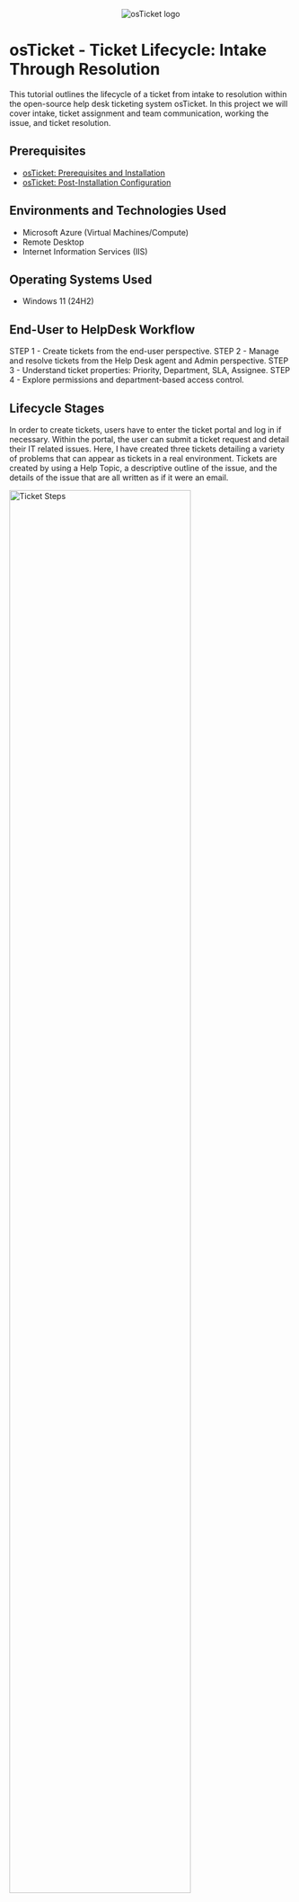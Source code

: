 <p align="center">
<img src="https://i.imgur.com/Clzj7Xs.png" alt="osTicket logo"/>
</p>

<h1>osTicket - Ticket Lifecycle: Intake Through Resolution</h1>
This tutorial outlines the lifecycle of a ticket from intake to resolution within the open-source help desk ticketing system osTicket.
In this project we will cover intake, ticket assignment and team communication, working the issue, and ticket resolution.<br />


<h2>Prerequisites</h2>

- [osTicket: Prerequisites and Installation](https://github.com/ahaborte918/osticket-prereqs)
- [osTicket: Post-Installation Configuration](https://github.com/ahaborte918/osticket-post-install-config)

<h2>Environments and Technologies Used</h2>

- Microsoft Azure (Virtual Machines/Compute)
- Remote Desktop
- Internet Information Services (IIS)

<h2>Operating Systems Used </h2>

- Windows 11</b> (24H2)

<h2>End-User to HelpDesk Workflow</h2>
STEP 1 - Create tickets from the end-user perspective.
STEP 2 - Manage and resolve tickets from the Help Desk agent and Admin  perspective.
STEP 3 - Understand ticket properties: Priority, Department, SLA, Assignee.
STEP 4 - Explore permissions and department-based access control.

 <h2>Lifecycle Stages</h2>
 </p>
 In order to create tickets, users have to enter the ticket portal and log in if necessary. Within the portal, the user can submit a ticket request and detail their IT related issues. Here, I have created three tickets detailing a variety of problems that can appear as tickets in a real environment. Tickets are created by using a Help Topic, a descriptive outline of the issue, and the details of the issue that are all written as if it were an email.
</p>
<img src="https://i.imgur.com/kTlhwFo.png" height="80%" width="80%" alt="Ticket Steps"/>

From the perspective of an admin, they will receive the ticket requests from their panel once they are sent. The admins can then reassign tickets to an agent or appropriate team. The severity level of the issue is determined and assigned accordingly to make sure appropriate tickets are solved within an SLA. Here, Jane viewed this ticket and assigned it to the System Administrators and changed the severity level to Emergency. 
 </p>
<img src="https://i.imgur.com/8J4gYRr.png" height="80%" width="80%" alt="Ticket Steps"/>

When resolving tickets, it is important to have strong communication. One has to communicate with their team and the affected users. Tickets come and go with different issues and are assigned appropriately to different people. One of these tickets are assigned to John from Jane and Jane herself was able to manage a ticket by herself. Documentation is crucial to a successful environment. Tickets need to be documented properly so they can be used as reference if a similar issue shows up in the future.
</p>
<img src="https://i.imgur.com/Y1OaeVl.png" height="80%" width="80%" alt="Ticket Steps"/>


<h2>Final Thoughts</h2>
